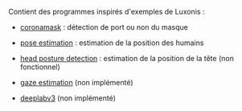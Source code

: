 Contient des programmes inspirés d'exemples de Luxonis :
- [coronamask](https://github.com/luxonis/depthai-experiments/tree/master/gen2-coronamask) : détection de port ou non du masque

- [pose estimation](https://github.com/luxonis/depthai-experiments/tree/master/gen2-human-pose) : estimation de la position des humains
- [head posture detection](https://github.com/luxonis/depthai-experiments/tree/master/gen2-head-posture-detection) : estimation de la position de la tête (non fonctionnel)
- [gaze estimation](https://github.com/luxonis/depthai-experiments/tree/master/gen2-gaze-estimation) (non implémenté)
- [deeplabv3](https://github.com/luxonis/depthai-experiments/tree/master/gen2-deeplabv3_person) (non implémenté)